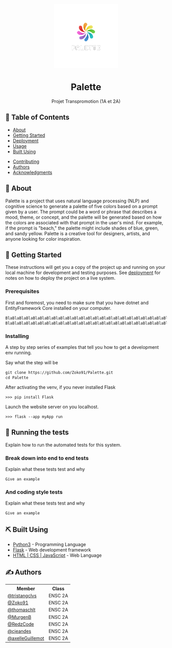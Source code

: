<p align="center">
  <a href="" rel="noopener">
 <img  src="static/images/palette_blanc.png" alt="Palette logo"></a>
</p>

<h1 align="center">Palette</h1>

<!-- <div align="center">

  [![Status](https://img.shields.io/badge/status-active-success.svg)]() 
  [![GitHub Issues](https://img.shields.io/github/issues/kylelobo/The-Documentation-Compendium.svg)](https://github.com/kylelobo/The-Documentation-Compendium/issues)
  [![GitHub Pull Requests](https://img.shields.io/github/issues-pr/kylelobo/The-Documentation-Compendium.svg)](https://github.com/kylelobo/The-Documentation-Compendium/pulls)

</div> -->

<!-- --- -->

<p align="center"> Projet Transpromotion (1A et 2A)
    <br> 
</p>

## 📝 Table of Contents
- [About](#about)
- [Getting Started](#getting_started)
- [Deployment](#deployment)
- [Usage](#usage)
- [Built Using](#built_using)
<!-- - [TODO](../TODO.md) -->
- [Contributing](../CONTRIBUTING.md)
- [Authors](#authors)
- [Acknowledgments](#acknowledgement)

## 🧐 About <a name = "about"></a>
Palette is a project that uses natural language processing (NLP) and cognitive science to generate a palette of five colors based on a prompt given by a user. The prompt could be a word or phrase that describes a mood, theme, or concept, and the palette will be generated based on how the colors are associated with that prompt in the user's mind. For example, if the prompt is "beach," the palette might include shades of blue, green, and sandy yellow. Palette is a creative tool for designers, artists, and anyone looking for color inspiration.


## 🏁 Getting Started <a name = "getting_started"></a>
These instructions will get you a copy of the project up and running on your local machine for development and testing purposes. See [deployment](#deployment) for notes on how to deploy the project on a live system.

### Prerequisites
First and foremost, you need to make sure that you have dotnet and EntityFramework Core installed on your computer.

```
BlaBlaBlaBlaBlaBlaBlaBlaBlaBlaBlaBlaBlaBlaBlaBlaBlaBlaBlaBlaBlaBlaBlaBlaBla
BlaBlaBlaBlaBlaBlaBlaBlaBlaBlaBlaBlaBlaBlaBlaBlaBlaBlaBlaBlaBlaBlaBlaBlaBla
```

### Installing
A step by step series of examples that tell you how to get a development env running.

Say what the step will be

```
git clone https://github.com/Zoko91/Palette.git
cd Palette
```
<!--
```
# Windows
>>> venvWindows\Scripts\activate

# MacOS
>>> .venv/bin/activate
```
-->
After activating the venv, if you never installed Flask

```
>>> pip install Flask
```

Launch the website server on you localhost.
```
>>> flask --app myApp run
```

## 🔧 Running the tests <a name = "tests"></a>
Explain how to run the automated tests for this system.

### Break down into end to end tests
Explain what these tests test and why

```
Give an example
```

### And coding style tests
Explain what these tests test and why

```
Give an example
```

<!-- ## 🎈 Usage <a name="usage"></a>
Add notes about how to use the system. -->

<!-- ## 🚀 Deployment <a name = "deployment"></a>
Add additional notes about how to deploy this on a live system. -->

## ⛏️ Built Using <a name = "built_using"></a>
- [Python3](https://www.python.org/download/releases/3.0/) - Programming Language
- [Flask](https://flask.palletsprojects.com/en/2.2.x/) - Web development framework
- [HTML | CSS | JavaScript](https://www.freecodecamp.org/news/html-css-and-javascript-explained-for-beginners/) - Web Language



## ✍️ Authors <a name = "authors"></a>
<div align="center" >
<table>
  <tr>
    <th>Member</th>
    <th>Class</th>
  </tr>
  <tr>
    <td><a href="https://github.com/tristangclvs"> @tristangclvs </a></td>
    <td>ENSC 2A </td>
  </tr>
  <tr>
    <td><a href="https://github.com/Zoko91"> @Zoko91 </a></td>
    <td>ENSC 2A </td>
  </tr>
  <tr>
    <td><a href="https://github.com/thomaschlt"> @thomaschlt </a></td>
    <td>ENSC 2A </td>
  </tr>
    <tr>
    <td><a href="https://github.com/MurgenB"> @MurgenB </a></td>
    <td>ENSC 2A </td>
  </tr>
    <tr>
    <td><a href="https://github.com/RedzCode"> @RedzCode </a></td>
    <td>ENSC 2A </td>
  </tr>
    <tr>
    <td><a href="https://github.com/cjeandes"> @cjeandes </a></td>
    <td>ENSC 2A </td>
  </tr>
    <tr>
    <td><a href="https://github.com/axelleGuillemot"> @axelleGuillemot </a></td>
    <td>ENSC 2A </td>
  </tr>
</table>
</div>

<!-- ## 🎉 Acknowledgements <a name = "acknowledgement"></a>
- Hat tip to anyone whose code was used
- Inspiration
- References -->
 
